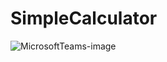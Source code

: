 # SimpleCalculator
![MicrosoftTeams-image](https://user-images.githubusercontent.com/84699135/125450403-ac6a362d-a774-4540-a312-ceedd4aadd58.png)
